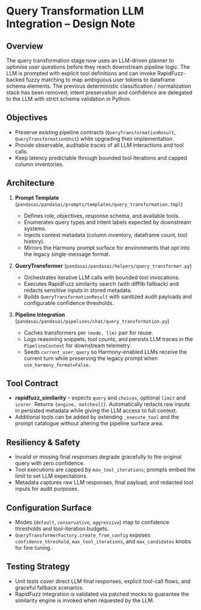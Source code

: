 # Query Transformation LLM Integration – Design Note

## Overview

The query transformation stage now uses an LLM-driven planner to optimise user
questions before they reach downstream pipeline logic. The LLM is prompted with
explicit tool definitions and can invoke RapidFuzz-backed fuzzy matching to map
ambiguous user tokens to dataframe schema elements. The previous deterministic
classification / normalization stack has been removed; intent preservation and
confidence are delegated to the LLM with strict schema validation in Python.

## Objectives

- Preserve existing pipeline contracts (`QueryTransformationResult`,
  `QueryTransformationUnit`) while upgrading their implementation.
- Provide observable, auditable traces of all LLM interactions and tool calls.
- Keep latency predictable through bounded tool iterations and capped column
  inventories.

## Architecture

1. **Prompt Template** (`pandasai/pandasai/prompts/templates/query_transformation.tmpl`)
   - Defines role, objectives, response schema, and available tools.
   - Enumerates query types and intent labels expected by downstream systems.
   - Injects context metadata (column inventory, dataframe count, tool history).
   - Mirrors the Harmony prompt surface for environments that opt into the
     legacy single-message format.

2. **QueryTransformer** (`pandasai/pandasai/helpers/query_transformer.py`)
   - Orchestrates iterative LLM calls with bounded tool invocations.
   - Executes RapidFuzz similarity search (with difflib fallback) and redacts
     sensitive inputs in stored metadata.
   - Builds `QueryTransformationResult` with sanitized audit payloads and
     configurable confidence thresholds.

3. **Pipeline Integration** (`pandasai/pandasai/pipelines/chat/query_transformation.py`)
   - Caches transformers per `(mode, llm)` pair for reuse.
   - Logs reasoning snippets, tool counts, and persists LLM traces in the
      `PipelineContext` for downstream telemetry.
   - Seeds `current_user_query` so Harmony-enabled LLMs receive the current turn
     while preserving the legacy prompt when `use_harmony_format=False`.

## Tool Contract

- **rapidfuzz_similarity** – expects `query` and `choices`, optional `limit`
  and `scorer`. Returns `{engine, matches[]}`. Automatically redacts raw inputs
  in persisted metadata while giving the LLM access to full context.
- Additional tools can be added by extending `_execute_tool` and the prompt
  catalogue without altering the pipeline surface area.

## Resiliency & Safety

- Invalid or missing final responses degrade gracefully to the original query
  with zero confidence.
- Tool executions are capped by `max_tool_iterations`; prompts embed the limit
  to set LLM expectations.
- Metadata captures raw LLM responses, final payload, and redacted tool inputs
  for audit purposes.

## Configuration Surface

- Modes (`default`, `conservative`, `aggressive`) map to confidence thresholds
  and tool-iteration budgets.
- `QueryTransformerFactory.create_from_config` exposes
  `confidence_threshold`, `max_tool_iterations`, and `max_candidates` knobs for
  fine tuning.

## Testing Strategy

- Unit tests cover direct LLM final responses, explicit tool-call flows, and
  graceful fallback scenarios.
- RapidFuzz integration is validated via patched mocks to guarantee the
  similarity engine is invoked when requested by the LLM.

